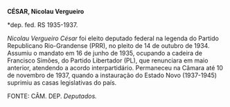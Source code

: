 **CÉSAR, Nicolau Vergueiro**

\*dep. fed. RS 1935-1937.

*Nicolau Vergueiro César* foi eleito deputado federal na legenda do
Partido Republicano Rio-Grandense (PRR), no pleito de 14 de outubro de
1934. Assumiu o mandato em 16 de junho de 1935, ocupando a cadeira de
Francisco Simões, do Partido Libertador (PL), que renunciara em maio
anterior, atendendo a acordo interpartidário. Permaneceu na Câmara até
10 de novembro de 1937, quando a instauração do Estado Novo (1937-1945)
suprimiu as casas legislativas do país.

FONTE: CÂM. DEP. *Deputados.*

 
